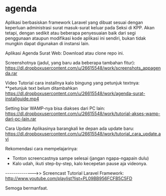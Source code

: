 agenda
======

Aplikasi berbasiskan framework Laravel yang dibuat sesuai dengan keperluan administrasi surat masuk-surat keluar pada Seksi di KPP. Akan tetapi, dengan sedikit atau beberapa penyesuaian baik dari segi penggunaan ataupun modifikasi kode aplikasi ini sendiri, bukan tidak mungkin dapat digunakan di instansi lain.

Aplikasi Agenda Surat Web:
Download atau clone repo ini.

Screenshotnya (jadul, yang baru ada beberapa tambahan fitur):
https://dl.dropboxusercontent.com/u/26615548/work/screenshots_appagenda.rar

Video Tutorial cara installnya kalo bingung yang petunjuk textnya:
**petunjuk text belum ditambahkan
https://dl.dropboxusercontent.com/u/26615548/work/agenda-surat-installguide.mp4

Setting biar WAMP-nya bisa diakses dari PC lain:
https://dl.dropboxusercontent.com/u/26615548/work/tutorial-akses-wamp-dari-pc-lain.rar

Cara Update Aplikasinya barangkali ke depan ada update baru:
https://dl.dropboxusercontent.com/u/26615548/work/tutorial_cara_update.avi

Rekomendasi cara mempelajarinya:
- Tonton screencastnya sampe selesai (jangan ngapa-ngapain dulu)
- Kalo udah, ikuti step-by-step, kalo kecepetan pause aja videonya.

-------------->>
Screencast Tutorial Laravel Framework:
http://www.youtube.com/playlist?list=PL09BB956FCFB5C5FD

Semoga bermanfaat.